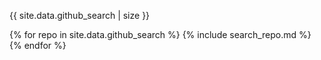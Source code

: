 

{{ site.data.github_search | size }}

{% for repo in site.data.github_search %}
{% include search_repo.md %} {% endfor %}